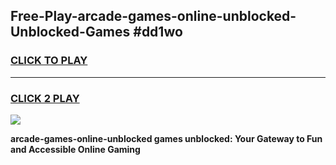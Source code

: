 
## Free-Play-arcade-games-online-unblocked-Unblocked-Games #dd1wo
<h3>
<a href="https://news.freeplayer.one?title=arcade-games-online-unblocked&ref=8M">CLICK TO PLAY</a></h3>
<hr>

<h3>
<a href="https://news.freeplayer.one?title=arcade-games-online-unblocked&ref=8M">CLICK 2 PLAY</a>
  
</h3>

<a href="https://news.freeplayer.one?title=arcade-games-online-unblocked&ref=8M"><img src="https://clearcache.store/games.png"></a>


**arcade-games-online-unblocked games unblocked: Your Gateway to Fun and Accessible Online Gaming**
